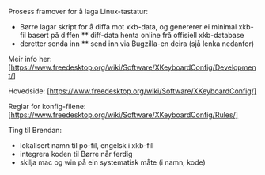 Prosess framover for å laga Linux-tastatur:


* Børre lagar skript for å diffa mot xkb-data, og genererer ei minimal xkb-fil basert på diffen
** diff-data henta online frå offisiell xkb-database
* deretter senda inn
** send inn via Bugzilla-en deira (sjå lenka nedanfor)


Meir info her:
[https://www.freedesktop.org/wiki/Software/XKeyboardConfig/Development/]


Hovedside: [https://www.freedesktop.org/wiki/Software/XKeyboardConfig/]


Reglar for konfig-filene:
[https://www.freedesktop.org/wiki/Software/XKeyboardConfig/Rules/]


Ting til Brendan:
* lokalisert namn til po-fil, engelsk i xkb-fil
* integrera koden til Børre når ferdig
* skilja mac og win på ein systematisk måte (i namn, kode)
